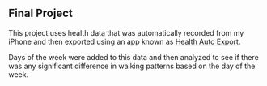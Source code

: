 ## Final Project

This project uses health data that was automatically recorded from my iPhone and then exported using an app known as [Health Auto Export](https://apps.apple.com/us/app/health-auto-export-json-csv/id1115567069).

Days of the week were added to this data and then analyzed to see if there was any significant difference in walking patterns based on the day of the week.

